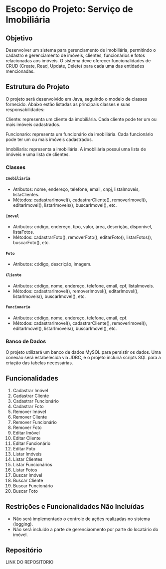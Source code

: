 # Escopo do Projeto: Serviço de Imobiliária

## Objetivo

Desenvolver um sistema para gerenciamento de imobiliária, permitindo o cadastro e gerenciamento de imóveis, clientes, funcionários e fotos relacionadas aos imóveis. O sistema deve oferecer funcionalidades de CRUD (Create, Read, Update, Delete) para cada uma das entidades mencionadas.

## Estrutura do Projeto

O projeto será desenvolvido em Java, seguindo o modelo de classes fornecido. Abaixo estão listadas as principais classes e suas responsabilidades:

Cliente: representa um cliente da imobiliária. Cada cliente pode ter um ou mais imóveis cadastrados.

Funcionario: representa um funcionário da imobiliária. Cada funcionário pode ter um ou mais imóveis cadastrados.

Imobiliaria: representa a imobiliária. A imobiliária possui uma lista de imóveis e uma lista de clientes.



### Classes

#### `Imobiliaria`
- Atributos: nome, endereço, telefone, email, cnpj, listaImoveis, listaClientes.
- Métodos: cadastrarImovel(), cadastrarCliente(), removerImovel(), editarImovel(), listarImoveis(), buscarImovel(), etc.

#### `Imovel`
- Atributos: código, endereço, tipo, valor, área, descrição, disponivel, listaFotos.
- Métodos: cadastrarFoto(), removerFoto(), editarFoto(), listarFotos(), buscarFoto(), etc.

#### `Foto`
- Atributos: código, descrição, imagem.

#### `Cliente`
- Atributos: código, nome, endereço, telefone, email, cpf, listaImoveis.
- Métodos: cadastrarImovel(), removerImovel(), editarImovel(), listarImoveis(), buscarImovel(), etc.

#### `Funcionario`
- Atributos: código, nome, endereço, telefone, email, cpf.
- Métodos: cadastrarImovel(), cadastrarCliente(), removerImovel(), editarImovel(), listarImoveis(), buscarImovel(), etc.

### Banco de Dados

O projeto utilizará um banco de dados MySQL para persistir os dados. Uma conexão será estabelecida via JDBC, e o projeto incluirá scripts SQL para a criação das tabelas necessárias.



## Funcionalidades
1. Cadastrar Imóvel
2. Cadastrar Cliente
3. Cadastrar Funcionário
4. Cadastrar Foto
5. Remover Imóvel
6. Remover Cliente
7. Remover Funcionário
8. Remover Foto
9. Editar Imóvel
10. Editar Cliente
11. Editar Funcionário
12. Editar Foto
13. Listar Imóveis
14. Listar Clientes
15. Listar Funcionários
16. Listar Fotos
17. Buscar Imóvel
18. Buscar Cliente
19. Buscar Funcionário
20. Buscar Foto


## Restrições e Funcionalidades Não Incluídas

- Não será implementado o controle de ações realizadas no sistema (logging).
- Não será incluido a parte de gerenciaomento por parte do locatário do imóvel.



## Repositório

LINK DO REPOSITORIO